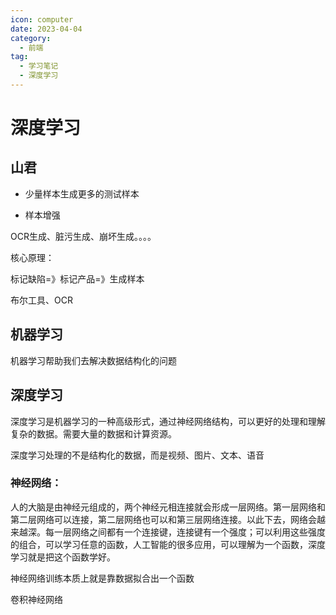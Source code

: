 ```yaml
---
icon: computer
date: 2023-04-04
category:
  - 前端
tag:
  - 学习笔记
  - 深度学习
---
```


# 深度学习

## 山君

- 少量样本生成更多的测试样本

- 样本增强

OCR生成、脏污生成、崩坏生成。。。。


核心原理：

标记缺陷=》标记产品=》生成样本


布尔工具、OCR


## 机器学习

机器学习帮助我们去解决数据结构化的问题

## 深度学习

深度学习是机器学习的一种高级形式，通过神经网络结构，可以更好的处理和理解复杂的数据。需要大量的数据和计算资源。

深度学习处理的不是结构化的数据，而是视频、图片、文本、语音

### 神经网络：

人的大脑是由神经元组成的，两个神经元相连接就会形成一层网络。第一层网络和第二层网络可以连接，第二层网络也可以和第三层网络连接。以此下去，网络会越来越深。每一层网络之间都有一个连接键，连接键有一个强度；可以利用这些强度的组合，可以学习任意的函数，人工智能的很多应用，可以理解为一个函数，深度学习就是把这个函数学好。

神经网络训练本质上就是靠数据拟合出一个函数



卷积神经网络